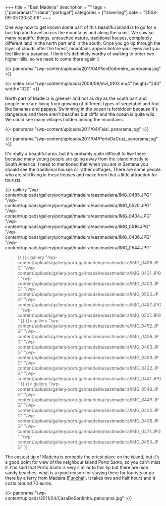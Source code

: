 +++
title = "East Madeira"
description = ""
tags = ["panoramas","island","portugal"]
categories = ["travelling"]
date = "2008-09-05T20:52:06"
+++

One way how to get known some part of this beautiful island is to go for a bus trip and travel
across the mountains and along the coast. We saw so many beautiful things, untouched nature,
traditional houses, completely different land in the north part and in the south. Once you go up through the layer of clouds after the forest, mountains appear before your eyes and
you feel like in a paradise. I think it's definitely worthy of walking to other two higher hills,
so we need to come there again :)

{{< panorama "/wp-content/uploads/2011/04/PicoDoAreeiro_panorama.jpg"  >}}


{{< video src="/wp-content/uploads/2008/09/mvi_0103.mp4" height="240" width="320" >}}


North part of Madeira is greener and not as dry as the south part and people here are living from
growing of different types of vegetable and fruit like bananas and papaya. Swimming in the ocean is
forbidden because it's dangerous and there aren't beaches but cliffs and the ocean is quite wild.
We could see many villages hidden among the mountains.

{{< panorama "/wp-content/uploads/2011/04/Faial_panorama.jpg"  >}}

{{< panorama "/wp-content/uploads/2011/04/PortoDaCruz_panorama.jpg"  >}}

It's really a beautiful area, but it's probably quite difficult to live there because many young
people are going away from the island mostly to South America. I need to mentioned that when you
are in Santana you should see the traditional houses or rather cottages. There are some people who
are still living in these houses and make from that a little attraction for tourists.

 {{< gallery
    "/wp-content/uploads/gallery/portugal/madeira/eastmadeira/IMG_0485.JPG"
    "/wp-content/uploads/gallery/portugal/madeira/eastmadeira/IMG_0520.JPG"
    "/wp-content/uploads/gallery/portugal/madeira/eastmadeira/IMG_0434.JPG"
    "/wp-content/uploads/gallery/portugal/madeira/eastmadeira/IMG_0516.JPG"
    "/wp-content/uploads/gallery/portugal/madeira/eastmadeira/IMG_0436.JPG"
    "/wp-content/uploads/gallery/portugal/madeira/eastmadeira/IMG_0544.JPG"
>}}
 {{< gallery
    "/wp-content/uploads/gallery/portugal/madeira/eastmadeira/IMG_0486.JPG"
    "/wp-content/uploads/gallery/portugal/madeira/eastmadeira/IMG_0431.JPG"
    "/wp-content/uploads/gallery/portugal/madeira/eastmadeira/IMG_0403.JPG"
    "/wp-content/uploads/gallery/portugal/madeira/eastmadeira/IMG_0503.JPG"
    "/wp-content/uploads/gallery/portugal/madeira/eastmadeira/IMG_0487.JPG"
    "/wp-content/uploads/gallery/portugal/madeira/eastmadeira/IMG_0507.JPG"
>}}
 {{< gallery
    "/wp-content/uploads/gallery/portugal/madeira/eastmadeira/IMG_0452.JPG"
    "/wp-content/uploads/gallery/portugal/madeira/eastmadeira/IMG_0406.JPG"
    "/wp-content/uploads/gallery/portugal/madeira/eastmadeira/IMG_0463.JPG"
    "/wp-content/uploads/gallery/portugal/madeira/eastmadeira/IMG_0493.JPG"
    "/wp-content/uploads/gallery/portugal/madeira/eastmadeira/IMG_0422.JPG"
    "/wp-content/uploads/gallery/portugal/madeira/eastmadeira/IMG_0441.JPG"
>}}
 {{< gallery
    "/wp-content/uploads/gallery/portugal/madeira/eastmadeira/IMG_0548.JPG"
    "/wp-content/uploads/gallery/portugal/madeira/eastmadeira/IMG_0449.JPG"
    "/wp-content/uploads/gallery/portugal/madeira/eastmadeira/IMG_0430.JPG"
    "/wp-content/uploads/gallery/portugal/madeira/eastmadeira/IMG_0408.JPG"
    "/wp-content/uploads/gallery/portugal/madeira/eastmadeira/IMG_0471.JPG"
    "/wp-content/uploads/gallery/portugal/madeira/eastmadeira/IMG_0450.JPG"
>}}

The eastest tip of Madeira is probably the driest place on the island, but it's a good point for
view of the neighbour island Porto Santo, so you can't miss it. It is said that Porto Santo is very
similar to this tip but there are nice sandy beaches, what is a good reason for staying there for
tourists or go there by a ferry from Madeira (<a title="Funchal"
href="http://www.ajka-andrej.com/2008/09/05/funchal/">Funchal</a>). It takes two and half hours and
it costs around 70 euros.

{{< panorama "/wp-content/uploads/2011/04/CasaDoSardinha_panorama.jpg"  >}}